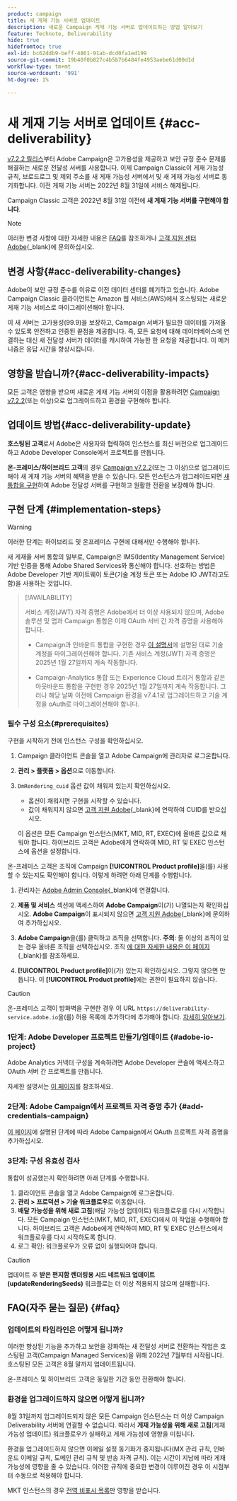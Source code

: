 ```yaml
---
product: campaign
title: 새 게재 기능 서버로 업데이트
description: 새로운 Campaign 게재 기능 서버로 업데이트하는 방법 알아보기
feature: Technote, Deliverability
hide: true
hidefromtoc: true
exl-id: bc62ddb9-beff-4861-91ab-dcd0fa1ed199
source-git-commit: 19b40f0b827c4b5b7b6484fe4953aebe61d00d1d
workflow-type: tm+mt
source-wordcount: '991'
ht-degree: 1%

---
```


# 새 게재 기능 서버로 업데이트 {#acc-deliverability}

[v7.2.2 릴리스](../../rn/using/latest-release.md#release-7-2-2)부터 Adobe Campaign은 고가용성을 제공하고 보안 규정 준수 문제를 해결하는 새로운 전달성 서버를 사용합니다. 이제 Campaign Classic이 게재 가능성 규칙, 브로드로그 및 제외 주소를 새 게재 가능성 서버에서 및 새 게재 가능성 서버로 동기화합니다. 이전 게재 기능 서버는 2022년 8월 31일에 서비스 해제됩니다.

Campaign Classic 고객은 2022년 8월 31일 이전에 **새 게재 기능 서버를 구현해야 합니다**.

>[!NOTE]
>
>이러한 변경 사항에 대한 자세한 내용은 [FAQ](#faq)를 참조하거나 [고객 지원 센터 Adobe](https://helpx.adobe.com/kr/enterprise/admin-guide.html/enterprise/using/support-for-experience-cloud.ug.html){_blank}에 문의하십시오.
>

## 변경 사항{#acc-deliverability-changes}

Adobe이 보안 규정 준수를 이유로 이전 데이터 센터를 폐기하고 있습니다. Adobe Campaign Classic 클라이언트는 Amazon 웹 서비스(AWS)에서 호스팅되는 새로운 게재 기능 서비스로 마이그레이션해야 합니다.

이 새 서버는 고가용성(99.9)을 보장하고&#x200B;, Campaign 서버가 필요한 데이터를 가져올 수 있도록 안전하고 인증된 끝점을 제공합니다. 즉, 모든 요청에 대해 데이터베이스에 연결하는 대신 새 전달성 서버가 데이터를 캐시하여 가능한 한 요청을 제공합니다. 이 메커니즘은 응답 시간을 향상시킵니다&#x200B;.

## 영향을 받습니까?{#acc-deliverability-impacts}

모든 고객은 영향을 받으며 새로운 게재 기능 서버의 이점을 활용하려면 [Campaign v7.2.2](../../rn/using/latest-release.md#release-7-2-2)(또는 이상)으로 업그레이드하고 환경을 구현해야 합니다.

## 업데이트 방법{#acc-deliverability-update}

**호스팅된 고객**&#x200B;로서 Adobe은 사용자와 협력하여 인스턴스를 최신 버전으로 업그레이드하고 Adobe Developer Console에서 프로젝트를 만듭니다.

**온-프레미스/하이브리드 고객**&#x200B;의 경우 [Campaign v7.2.2](../../rn/using/latest-release.md#release-7-2-2)(또는 그 이상)으로 업그레이드해야 새 게재 기능 서버의 혜택을 받을 수 있습니다. 모든 인스턴스가 업그레이드되면 [새 통합을 구현](#implementation-steps)하여 Adobe 전달성 서버를 구현하고 원활한 전환을 보장해야 합니다.

## 구현 단계 {#implementation-steps}

>[!WARNING]
>
>이러한 단계는 하이브리드 및 온프레미스 구현에 대해서만 수행해야 합니다.

새 게재율 서버 통합의 일부로, Campaign은 IMS(Identity Management Service) 기반 인증을 통해 Adobe Shared Services와 통신해야 합니다. 선호하는 방법은 Adobe Developer 기반 게이트웨이 토큰(기술 계정 토큰 또는 Adobe IO JWT라고도 함)을 사용하는 것입니다.

>[!AVAILABILITY]
>
> 서비스 계정(JWT) 자격 증명은 Adobe에서 더 이상 사용되지 않으며, Adobe 솔루션 및 앱과 Campaign 통합은 이제 OAuth 서버 간 자격 증명을 사용해야 합니다. </br>
>
> * Campaign과 인바운드 통합을 구현한 경우 [이 설명서](https://developer.adobe.com/developer-console/docs/guides/authentication/ServerToServerAuthentication/migration/#_blank)에 설명된 대로 기술 계정을 마이그레이션해야 합니다. 기존 서비스 계정(JWT) 자격 증명은 2025년 1월 27일까지 계속 작동합니다. </br>
>
> * Campaign-Analytics 통합 또는 Experience Cloud 트리거 통합과 같은 아웃바운드 통합을 구현한 경우 2025년 1월 27일까지 계속 작동합니다. 그러나 해당 날짜 이전에 Campaign 환경을 v7.4.1로 업그레이드하고 기술 계정을 oAuth로 마이그레이션해야 합니다.

### 필수 구성 요소{#prerequisites}

구현을 시작하기 전에 인스턴스 구성을 확인하십시오.

1. Campaign 클라이언트 콘솔을 열고 Adobe Campaign에 관리자로 로그온합니다.
1. **관리 > 플랫폼 > 옵션**&#x200B;으로 이동합니다.
1. `DmRendering_cuid` 옵션 값이 채워져 있는지 확인하십시오.

   * 옵션이 채워지면 구현을 시작할 수 있습니다.
   * 값이 채워지지 않으면 [고객 지원 Adobe](https://helpx.adobe.com/kr/enterprise/admin-guide.html/enterprise/using/support-for-experience-cloud.ug.html){_blank}에 연락하여 CUID를 받으십시오.

   이 옵션은 모든 Campaign 인스턴스(MKT, MID, RT, EXEC)에 올바른 값으로 채워야 합니다. 하이브리드 고객은 Adobe에게 연락하여 MID, RT 및 EXEC 인스턴스에 옵션을 설정합니다.

온-프레미스 고객은 조직에 Campaign **[!UICONTROL Product profile]**&#x200B;을(를) 사용할 수 있는지도 확인해야 합니다. 이렇게 하려면 아래 단계를 수행합니다.

1. 관리자는 [Adobe Admin Console](https://adminconsole.adobe.com/){_blank}에 연결합니다.
1. **제품 및 서비스** 섹션에 액세스하여 **Adobe Campaign**이(가) 나열되는지 확인하십시오.
**Adobe Campaign**&#x200B;이 표시되지 않으면 [고객 지원 Adobe](https://helpx.adobe.com/kr/enterprise/admin-guide.html/enterprise/using/support-for-experience-cloud.ug.html){_blank}에 문의하여 추가하십시오.
1. **Adobe Campaign**을(를) 클릭하고 조직을 선택합니다.
   **주의**: 둘 이상의 조직이 있는 경우 올바른 조직을 선택하십시오. 조직 [에 대한 자세한 내용은 이 페이지](https://experienceleague.adobe.com/docs/control-panel/using/faq.html#ims-org-id){_blank}를 참조하세요.

1. **[!UICONTROL Product profile]**&#x200B;이(가) 있는지 확인하십시오. 그렇지 않으면 만듭니다. 이 **[!UICONTROL Product profile]**&#x200B;에는 권한이 필요하지 않습니다.


>[!CAUTION]
>
>온-프레미스 고객이 방화벽을 구현한 경우 이 URL `https://deliverability-service.adobe.io`을(를) 허용 목록에 추가하다에 추가해야 합니다. [자세히 알아보기](../../installation/using/url-permissions.md).


### 1단계: Adobe Developer 프로젝트 만들기/업데이트 {#adobe-io-project}

Adobe Analytics 커넥터 구성을 계속하려면 Adobe Developer 콘솔에 액세스하고 OAuth 서버 간 프로젝트를 만듭니다.

자세한 설명서는 [이 페이지](../../integrations/using/oauth-technical-account.md#oauth-service)를 참조하세요.

### 2단계: Adobe Campaign에서 프로젝트 자격 증명 추가 {#add-credentials-campaign}

[이 페이지](../../integrations/using/oauth-technical-account.md#add-credentials)에 설명된 단계에 따라 Adobe Campaign에서 OAuth 프로젝트 자격 증명을 추가하십시오.

### 3단계: 구성 유효성 검사

통합이 성공했는지 확인하려면 아래 단계를 수행합니다.

1. 클라이언트 콘솔을 열고 Adobe Campaign에 로그온합니다.
1. **관리 > 프로덕션 > 기술 워크플로우**&#x200B;로 이동합니다.
1. **배달 가능성을 위해 새로 고침**(배달 가능성 업데이트) 워크플로우를 다시 시작합니다. 모든 Campaign 인스턴스(MKT, MID, RT, EXEC)에서 이 작업을 수행해야 합니다. 하이브리드 고객은 Adobe에게 연락하여 MID, RT 및 EXEC 인스턴스에서 워크플로우를 다시 시작하도록 합니다.
1. 로그 확인: 워크플로우가 오류 없이 실행되어야 합니다.

>[!CAUTION]
>
>업데이트 후 **받은 편지함 렌더링용 시드 네트워크 업데이트(updateRenderingSeeds)** 워크플로는 더 이상 적용되지 않으며 실패합니다.

## FAQ(자주 묻는 질문) {#faq}

### 업데이트의 타임라인은 어떻게 됩니까?

이러한 향상된 기능을 추가하고 보안을 강화하는 새 전달성 서버로 전환하는 작업은 호스팅된 고객(Campaign Managed Services)을 위해 2022년 7월부터 시작됩니다. 호스팅된 모든 고객은 8월 말까지 업데이트됩니다.

온-프레미스 및 하이브리드 고객은 동일한 기간 동안 전환해야 합니다.

### 환경을 업그레이드하지 않으면 어떻게 됩니까?

8월 31일까지 업그레이드되지 않은 모든 Campaign 인스턴스는 더 이상 Campaign Deliverability 서버에 연결할 수 없습니다. 따라서 **게재 가능성을 위해 새로 고침**(게재 가능성 업데이트) 워크플로우가 실패하고 게재 가능성에 영향을 미칩니다.

환경을 업그레이드하지 않으면 이메일 설정 동기화가 중지됩니다(MX 관리 규칙, 인바운드 이메일 규칙, 도메인 관리 규칙 및 반송 자격 규칙). 이는 시간이 지남에 따라 게재 가능성에 영향을 줄 수 있습니다. 이러한 규칙에 중요한 변경이 이루어진 경우 이 시점부터 수동으로 적용해야 합니다.

MKT 인스턴스의 경우 [전역 비표시 목록](../../campaign-opt/using/filtering-rules.md#default-deliverability-exclusion-rules)만 영향을 받습니다.
